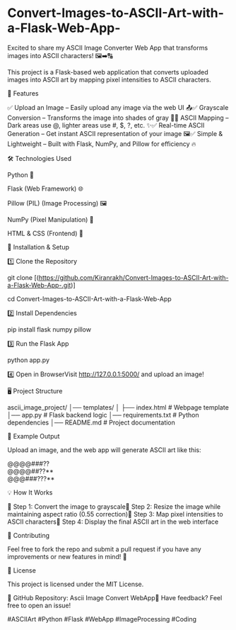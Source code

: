 # Convert-Images-to-ASCII-Art-with-a-Flask-Web-App-
Excited to share my ASCII Image Converter Web App that transforms images into ASCII characters! 🖼️➡️🔠

This project is a Flask-based web application that converts uploaded images into ASCII art by mapping pixel intensities to ASCII characters.

📌 Features

✅ Upload an Image – Easily upload any image via the web UI 📤✅ Grayscale Conversion – Transforms the image into shades of gray 🎨✅ ASCII Mapping – Dark areas use @, lighter areas use #, $, ?, etc. ✨✅ Real-time ASCII Generation – Get instant ASCII representation of your image 🖼️✅ Simple & Lightweight – Built with Flask, NumPy, and Pillow for efficiency 🔥

🛠️ Technologies Used

Python 🐍

Flask (Web Framework) 🌐

Pillow (PIL) (Image Processing) 🖼️

NumPy (Pixel Manipulation) 🔢

HTML & CSS (Frontend) 🎨

🚀 Installation & Setup

1️⃣ Clone the Repository

 git clone [(https://github.com/Kiranrakh/Convert-Images-to-ASCII-Art-with-a-Flask-Web-App-.git)]
 
 cd Convert-Images-to-ASCII-Art-with-a-Flask-Web-App

2️⃣ Install Dependencies

pip install flask numpy pillow

3️⃣ Run the Flask App

python app.py

4️⃣ Open in BrowserVisit http://127.0.0.1:5000/ and upload an image!

🖥️ Project Structure

ascii_image_project/
│── templates/
│   ├── index.html         # Webpage template
│── app.py                 # Flask backend logic
│── requirements.txt       # Python dependencies
│── README.md              # Project documentation

📸 Example Output

Upload an image, and the web app will generate ASCII art like this:

@@@@###??   
@@@@##??**  
@@@###???**

💡 How It Works

🔹 Step 1: Convert the image to grayscale🔹 Step 2: Resize the image while maintaining aspect ratio (0.55 correction)🔹 Step 3: Map pixel intensities to ASCII characters🔹 Step 4: Display the final ASCII art in the web interface

🤝 Contributing

Feel free to fork the repo and submit a pull request if you have any improvements or new features in mind! 🚀

📜 License

This project is licensed under the MIT License.

🔗 GitHub Repository: Ascii Image Convert WebApp💬 Have feedback? Feel free to open an issue!

#ASCIIArt #Python #Flask #WebApp #ImageProcessing #Coding


